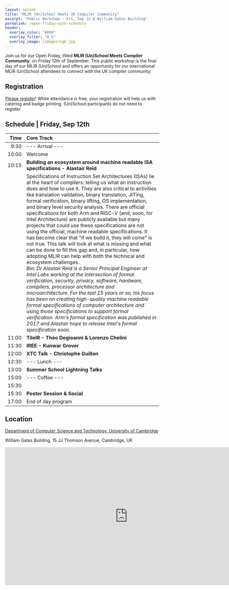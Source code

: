 ```yaml
---
layout: splash
title: "MLIR (Un)School Meets UK Compiler Community"
excerpt: "Public Workshop - Fri, Sep 12 @ William Gates Building"
permalink: /open-friday-with-schedule
header:
  overlay_color: "#000"
  overlay_filter: "0.5"
  overlay_image: /images/wgb.jpg
---
```


Join us for our Open Friday, titled **MLIR (Un)School Meets Compiler
Community**, on Friday 12th of September. This public workshop is the final
day of our MLIR (Un)School and offers an opportunity for our international MLIR
(Un)School attendees to connect with the UK compiler community.

## Registration

[Please register](https://docs.google.com/forms/d/e/1FAIpQLSeRaSREk5sSVvNChBagRcR2R0c_-OpgR2EDHMXMKkyAl6hI1A/viewform?usp=header)! While attendance is free, your registration will help us
with catering and badge printing. (Un)School participants do not need to
register.

## Schedule | Friday, Sep 12th

| Time  |  Core Track                                                         |
|-----: |:------------------------------------------------------------------- |
|  9:30 | --- Arrival ---                                                     |
| 10:00 | Welcome                                                             |
| 10:15 | **Building an ecosystem around machine readable ISA specifications - Alastair Reid** |
| | Specifications of Instruction Set Architectures (ISAs) lie at the heart of compilers: telling us what an instruction does and how to use it. They are also critical to activities like translation validation, binary translation, JITing, formal verification, binary lifting, OS implementation, and binary level security analysis. There are official specifications for both Arm and RISC-V (and, soon, for Intel Architecture) are publicly available but many projects that could use these specifications are not using the official, machine readable specifications. It has become clear that "if we build it, they will come" is not true. This talk will look at what is missing and what can be done to fill this gap and, in particular, how adopting MLIR can help with both the technical and ecosystem challenges. <br/> *Bio: Dr Alastair Reid is a Senior Principal Engineer at Intel Labs working at the intersection of formal verification, security, privacy, software, hardware, compilers, processor architecture and microarchitecture. For the last 15 years or so, his focus has been on creating high-quality machine readable formal specifications of computer architecture and using those specifications to support formal verification. Arm's formal specification was published in 2017 and Alastair hope to release Intel's formal specification soon.*
| 11:00 | **TileIR - Théo Degioanni & Lorenzo Chelini** |
| 11:30 | **IREE - Kunwar Grover** |
| 12:00 | **XTC Talk - Christophe Guillon** |
| 12:30 | --- Lunch ---                                                      |
| 13:00 | **Summer School Lightning Talks**                                 |
| 15:00 | --- Coffee ---                                                      |
| 15:30 | |
| 15:30 | **Poster Session & Social**                                         |
| 17:00 | End of day program                                                  |


## Location

[Department of Computer Science and Technology, University of Cambridge](https://cst.cam.ac.uk)

William Gates Building,  15 JJ Thomson Avenue, Cambridge, UK

<iframe src="https://www.google.com/maps/embed?pb=!1m18!1m12!1m3!1d19559.08383344916!2d0.09906737841796864!3d52.20912859760371!2m3!1f0!2f0!3f0!3m2!1i1024!2i768!4f13.1!3m3!1m2!1s0x47d8774a3f6e55cd%3A0xabf8227343e684c7!2sComputer%20Laboratory!5e0!3m2!1sen!2suk!4v1756152356920!5m2!1sen!2suk" width="800" height="450" style="border:0;" allowfullscreen="" loading="lazy" referrerpolicy="no-referrer-when-downgrade"></iframe>
